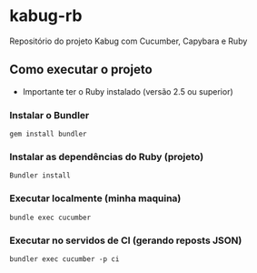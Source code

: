 # kabug-rb
Repositório do projeto Kabug com Cucumber, Capybara e Ruby

## Como executar o projeto

* Importante ter o Ruby instalado (versão 2.5 ou superior)

### Instalar o Bundler
`
gem install bundler
`
### Instalar as dependências do Ruby (projeto)
`
Bundler install
`
### Executar localmente (minha maquina)
`
bundle exec cucumber
`
### Executar no servidos de CI (gerando reposts JSON)
`
bundler exec cucumber -p ci
`
